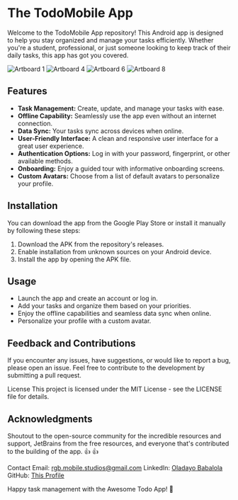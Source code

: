 # The TodoMobile App
Welcome to the TodoMobile App repository! This Android app is designed to help you stay organized and manage your tasks efficiently. Whether you're a student, professional, or just someone looking to keep track of their daily tasks, this app has got you covered.

![Artboard 1](https://github.com/cooncudee/TODO_Mobile/assets/66222345/70ba8906-10e1-499d-a445-7c080d1f6d84) ![Artboard 4](https://github.com/cooncudee/TODO_Mobile/assets/66222345/fbee0b0c-438b-4b42-a248-8e84314f2062) ![Artboard 6](https://github.com/cooncudee/TODO_Mobile/assets/66222345/a32cfddc-44ac-494f-80e7-1e69449c2ca5) ![Artboard 8](https://github.com/cooncudee/TODO_Mobile/assets/66222345/4b712ad5-893d-49dc-b0d7-519761586be5)


## Features
- **Task Management:** Create, update, and manage your tasks with ease.
- **Offline Capability:** Seamlessly use the app even without an internet connection.
- **Data Sync:** Your tasks sync across devices when online.
- **User-Friendly Interface:** A clean and responsive user interface for a great user experience.
- **Authentication Options:** Log in with your password, fingerprint, or other available methods.
- **Onboarding:** Enjoy a guided tour with informative onboarding screens.
- **Custom Avatars:** Choose from a list of default avatars to personalize your profile.

## Installation
You can download the app from the Google Play Store or install it manually by following these steps:

1. Download the APK from the repository's releases.
1. Enable installation from unknown sources on your Android device.
1. Install the app by opening the APK file.

## Usage
- Launch the app and create an account or log in.
- Add your tasks and organize them based on your priorities.
- Enjoy the offline capabilities and seamless data sync when online.
- Personalize your profile with a custom avatar.

## Feedback and Contributions
If you encounter any issues, have suggestions, or would like to report a bug, please open an issue.
Feel free to contribute to the development by submitting a pull request.

License
This project is licensed under the MIT License - see the LICENSE file for details.

## Acknowledgments
Shoutout to the open-source community for the incredible resources and support, JetBrains from the free resources, and everyone that's contributed to the building of the app. :+1: :+1:

Contact
Email: rgb.mobile.studios@gmail.com
LinkedIn: [Oladayo Babalola](https://linkedin.com/in/oladayo-babalola-spt/)
GitHub: [This Profile](https://github.com/cooncudee/)

Happy task management with the Awesome Todo App! 🚀
